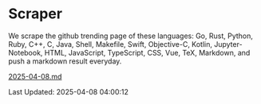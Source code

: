 # Scraper

We scrape the github trending page of these languages: Go, Rust, Python, Ruby, C++, C, Java, Shell, Makefile, Swift, Objective-C, Kotlin, Jupyter-Notebook, HTML, JavaScript, TypeScript, CSS, Vue, TeX, Markdown, and push a markdown result everyday.

[2025-04-08.md](https://github.com/yangwenmai/github-trending-backup/blob/master/2025-04-08.md)

Last Updated: 2025-04-08 04:00:12